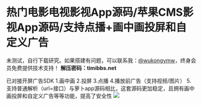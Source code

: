 # 热门电影电视影视App源码/苹果CMS影视App源码/支持点播+画中画投屏和自定义广告

未测试，自行下载研究。如果搭建有问题，可以联系我：[@wukongymw](http://t.me/wukongymw)，终身会员免费提供技术支持！
**解压密码：timibbs.net**

已对接开屏广告SDK 1.画中画 2.投屏 3.点播 4.播放前广告（支持视频/图片） 5.支持普通解析（url=接口）与萝卜app源码相比，这套源码更加稳定，且拥有画中画投屏和自定义广告等等功能，提高了安全性
[![](https://wukongymw.com/wp-content/uploads/2023/08/1692860013-bc7047b975b73d0.jpg)](https://wukongymw.com/wp-content/uploads/2023/08/1692860013-bc7047b975b73d0.jpg)